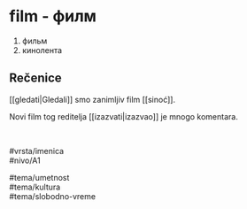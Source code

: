 # film - филм

1. фильм  
2. кинолента

## Rečenice

[[gledati|Gledali]] smo zanimljiv film [[sinoć]].

Novi film tog reditelja [[izazvati|izazvao]] je mnogo komentara.

<br>

#vrsta/imenica  
#nivo/A1  

#tema/umetnost  
#tema/kultura  
#tema/slobodno-vreme
